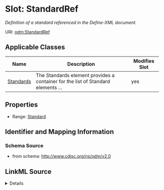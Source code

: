 # Slot: StandardRef


_Definition of a standard referenced in the Define-XML document._



URI: [odm:StandardRef](http://www.cdisc.org/ns/odm/v2.0/StandardRef)



<!-- no inheritance hierarchy -->




## Applicable Classes

| Name | Description | Modifies Slot |
| --- | --- | --- |
[Standards](Standards.md) | The Standards element provides a container for the list of Standard elements ... |  yes  |







## Properties

* Range: [Standard](Standard.md)





## Identifier and Mapping Information







### Schema Source


* from schema: http://www.cdisc.org/ns/odm/v2.0




## LinkML Source

<details>
```yaml
name: StandardRef
description: Definition of a standard referenced in the Define-XML document.
from_schema: http://www.cdisc.org/ns/odm/v2.0
rank: 1000
identifier: false
alias: StandardRef
domain_of:
- Standards
range: Standard

```
</details>